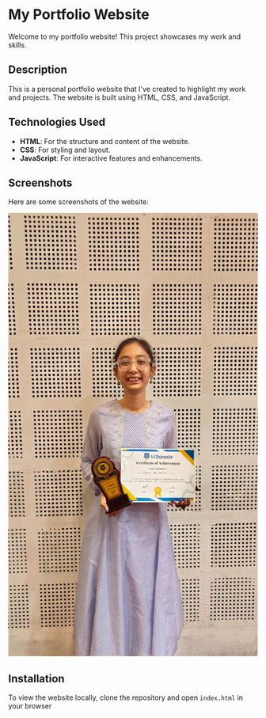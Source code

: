 # My Portfolio Website

Welcome to my portfolio website! This project showcases my work and skills. 

## Description

This is a personal portfolio website that I've created to highlight my work and projects. The website is built using HTML, CSS, and JavaScript. 

## Technologies Used

- **HTML**: For the structure and content of the website.
- **CSS**: For styling and layout.
- **JavaScript**: For interactive features and enhancements.

## Screenshots

Here are some screenshots of the website:

![Homepage](2-.jpg)


## Installation

To view the website locally, clone the repository and open `index.html` in your browser